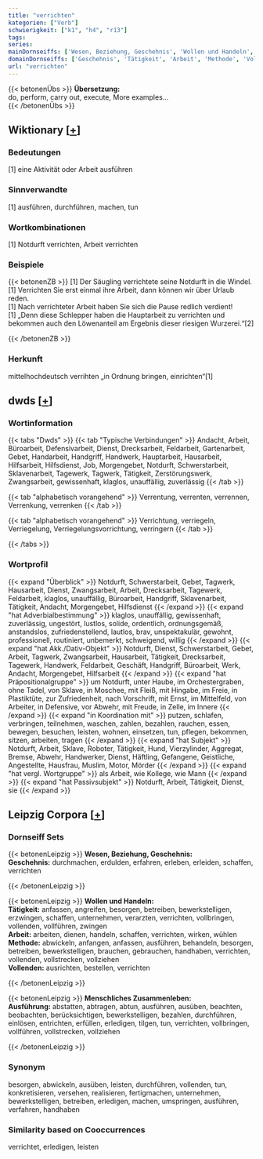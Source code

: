 ```yaml
---
title: "verrichten"
kategorien: ["Verb"]
schwierigkeit: ["k1", "h4", "r13"]
tags:
series:
mainDornseiffs: ['Wesen, Beziehung, Geschehnis', 'Wollen und Handeln', 'Menschliches Zusammenleben']
domainDornseiffs: ['Geschehnis', 'Tätigkeit', 'Arbeit', 'Methode', 'Vollenden', 'Ausführung']
url: "verrichten"
---
```


{{< betonenÜbs >}}
**Übersetzung:**  
do, perform, carry out, execute, More examples...  
{{< /betonenÜbs >}}

## Wiktionary [[+](https://de.wiktionary.org/wiki/verrichten)]

### Bedeutungen
[1] eine Aktivität oder Arbeit ausführen  

### Sinnverwandte
[1] ausführen, durchführen, machen, tun  

### Wortkombinationen
[1] Notdurft verrichten, Arbeit verrichten  

### Beispiele
{{< betonenZB >}}
[1] Der Säugling verrichtete seine Notdurft in die Windel.  
[1] Verrichten Sie erst einmal ihre Arbeit, dann können wir über Urlaub reden.  
[1] Nach verrichteter Arbeit haben Sie sich die Pause redlich verdient!  
[1] „Denn diese Schlepper haben die Hauptarbeit zu verrichten und bekommen auch den Löwenanteil am Ergebnis dieser riesigen Wurzerei.“[2]  

{{< /betonenZB >}}
### Herkunft
mittelhochdeutsch verrihten „in Ordnung bringen, einrichten“[1]  



## dwds [[+](https://www.dwds.de/wb/verrichten)]

### Wortinformation
{{< tabs "Dwds" >}}
{{< tab "Typische Verbindungen" >}}
Andacht, Arbeit, Büroarbeit, Defensivarbeit, Dienst, Drecksarbeit, Feldarbeit, Gartenarbeit, Gebet, Handarbeit, Handgriff, Handwerk, Hauptarbeit, Hausarbeit, Hilfsarbeit, Hilfsdienst, Job, Morgengebet, Notdurft, Schwerstarbeit, Sklavenarbeit, Tagewerk, Tagwerk, Tätigkeit, Zerstörungswerk, Zwangsarbeit, gewissenhaft, klaglos, unauffällig, zuverlässig
{{< /tab >}}

{{< tab "alphabetisch vorangehend" >}}
Verrentung, verrenten, verrennen, Verrenkung, verrenken
{{< /tab >}}

{{< tab "alphabetisch vorangehend" >}}
Verrichtung, verriegeln, Verriegelung, Verriegelungsvorrichtung, verringern
{{< /tab >}}

{{< /tabs >}}

### Wortprofil
{{< expand "Überblick" >}} Notdurft, Schwerstarbeit, Gebet, Tagwerk, Hausarbeit, Dienst, Zwangsarbeit, Arbeit, Drecksarbeit, Tagewerk, Feldarbeit, klaglos, unauffällig, Büroarbeit, Handgriff, Sklavenarbeit, Tätigkeit, Andacht, Morgengebet, Hilfsdienst {{< /expand >}}
{{< expand "hat Adverbialbestimmung" >}} klaglos, unauffällig, gewissenhaft, zuverlässig, ungestört, lustlos, solide, ordentlich, ordnungsgemäß, anstandslos, zufriedenstellend, lautlos, brav, unspektakulär, gewohnt, professionell, routiniert, unbemerkt, schweigend, willig {{< /expand >}}
{{< expand "hat Akk./Dativ-Objekt" >}} Notdurft, Dienst, Schwerstarbeit, Gebet, Arbeit, Tagwerk, Zwangsarbeit, Hausarbeit, Tätigkeit, Drecksarbeit, Tagewerk, Handwerk, Feldarbeit, Geschäft, Handgriff, Büroarbeit, Werk, Andacht, Morgengebet, Hilfsarbeit {{< /expand >}}
{{< expand "hat Präpositionalgruppe" >}} um Notdurft, unter Haube, im Orchestergraben, ohne Tadel, von Sklave, in Moschee, mit Fleiß, mit Hingabe, im Freie, in Plastiktüte, zur Zufriedenheit, nach Vorschrift, mit Ernst, im Mittelfeld, von Arbeiter, in Defensive, vor Abwehr, mit Freude, in Zelle, im Innere {{< /expand >}}
{{< expand "in Koordination mit" >}} putzen, schlafen, verbringen, teilnehmen, waschen, zahlen, bezahlen, rauchen, essen, bewegen, besuchen, leisten, wohnen, einsetzen, tun, pflegen, bekommen, sitzen, arbeiten, tragen {{< /expand >}}
{{< expand "hat Subjekt" >}} Notdurft, Arbeit, Sklave, Roboter, Tätigkeit, Hund, Vierzylinder, Aggregat, Bremse, Abwehr, Handwerker, Dienst, Häftling, Gefangene, Geistliche, Angestellte, Hausfrau, Muslim, Motor, Mörder {{< /expand >}}
{{< expand "hat vergl. Wortgruppe" >}} als Arbeit, wie Kollege, wie Mann {{< /expand >}}
{{< expand "hat Passivsubjekt" >}} Notdurft, Arbeit, Tätigkeit, Dienst, sie {{< /expand >}}

## Leipzig Corpora [[+](https://corpora.uni-leipzig.de/en/res?word=verrichten&corpusId=deu_newscrawl-public_2018)]

### Dornseiff Sets
{{< betonenLeipzig >}}
**Wesen, Beziehung, Geschehnis:**  
**Geschehnis:** durchmachen, erdulden, erfahren, erleben, erleiden, schaffen, verrichten  

{{< /betonenLeipzig >}}


{{< betonenLeipzig >}}
**Wollen und Handeln:**  
**Tätigkeit:** anfassen, angreifen, besorgen, betreiben, bewerkstelligen, erzwingen, schaffen, unternehmen, verarzten, verrichten, vollbringen, vollenden, vollführen, zwingen  
**Arbeit:** arbeiten, dienen, handeln, schaffen, verrichten, wirken, wühlen  
**Methode:** abwickeln, anfangen, anfassen, ausführen, behandeln, besorgen, betreiben, bewerkstelligen, brauchen, gebrauchen, handhaben, verrichten, vollenden, vollstrecken, vollziehen  
**Vollenden:** ausrichten, bestellen, verrichten  

{{< /betonenLeipzig >}}


{{< betonenLeipzig >}}
**Menschliches Zusammenleben:**  
**Ausführung:** abstatten, abtragen, abtun, ausführen, ausüben, beachten, beobachten, berücksichtigen, bewerkstelligen, bezahlen, durchführen, einlösen, entrichten, erfüllen, erledigen, tilgen, tun, verrichten, vollbringen, vollführen, vollstrecken, vollziehen  

{{< /betonenLeipzig >}}

### Synonym
besorgen, abwickeln, ausüben, leisten, durchführen, vollenden, tun, konkretisieren, versehen, realisieren, fertigmachen, unternehmen, bewerkstelligen, betreiben, erledigen, machen, umspringen, ausführen, verfahren, handhaben


### Similarity based on Cooccurrences
verrichtet, erledigen, leisten

